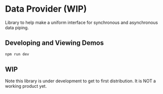 # Data Provider (WIP)

Library to help make a uniform interface for synchronous and asynchronous data piping.

## Developing and Viewing Demos

```sh
npm run dev
```

## WIP

Note this library is under development to get to first distribution. It is NOT a working product yet.
